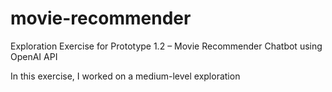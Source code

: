# movie-recommender
Exploration Exercise for Prototype 1.2 – Movie Recommender Chatbot using OpenAI API

In this exercise, I worked on a medium-level exploration
